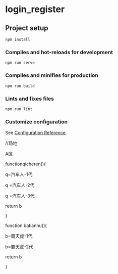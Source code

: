 # login_register

## Project setup
```
npm install
```

### Compiles and hot-reloads for development
```
npm run serve
```

### Compiles and minifies for production
```
npm run build
```

### Lints and fixes files
```
npm run lint
```

### Customize configuration
See [Configuration Reference](https://cli.vuejs.org/config/).

//场地

A区

functionqicheren(){

 q=汽车人-1代

 q =汽车人-2代

 q =汽车人-3代

return b

}

function batianhu(){

 b=霸天虎-1代

 b=霸天虎-2代

return b

}
